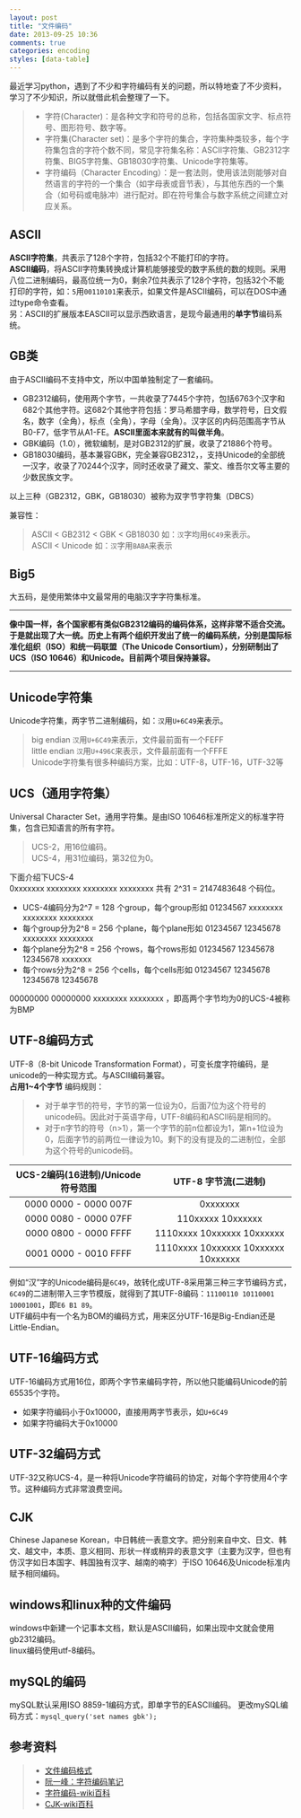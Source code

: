 ```yaml
---
layout: post
title: "文件编码"
date: 2013-09-25 10:36
comments: true
categories: encoding
styles: [data-table]
---
```



最近学习python，遇到了不少和字符编码有关的问题，所以特地查了不少资料，学习了不少知识，所以就借此机会整理了一下。    

> - 字符(Character)：是各种文字和符号的总称，包括各国家文字、标点符号、图形符号、数字等。    
> - 字符集(Character set)：是多个字符的集合，字符集种类较多，每个字符集包含的字符个数不同，常见字符集名称：ASCII字符集、GB2312字符集、BIG5字符集、GB18030字符集、Unicode字符集等。    
> - 字符编码（Character Encoding）：是一套法则，使用该法则能够对自然语言的字符的一个集合（如字母表或音节表），与其他东西的一个集合（如号码或电脉冲）进行配对。即在符号集合与数字系统之间建立对应关系。


ASCII
--------------------
**ASCII字符集**，共表示了128个字符，包括32个不能打印的字符。    
**ASCII编码**，将ASCII字符集转换成计算机能够接受的数字系统的数的规则。采用八位二进制编码，最高位统一为0，剩余7位共表示了128个字符，包括32个不能打印的字符，如：`5`用`00110101`来表示，如果文件是ASCII编码，可以在DOS中通过type命令查看。   
另：ASCII的扩展版本EASCII可以显示西欧语言，是现今最通用的**单字节**编码系统。

GB类
---------------------
由于ASCII编码不支持中文，所以中国单独制定了一套编码。
- GB2312编码，使用两个字节，一共收录了7445个字符，包括6763个汉字和682个其他字符。这682个其他字符包括：罗马希腊字母，数学符号，日文假名，数字（全角），标点（全角），字母（全角）。汉字区的内码范围高字节从B0-F7，低字节从A1-FE。**ASCII里面本来就有的叫做半角**。
- GBK编码（1.0），微软编制，是对GB2312的扩展，收录了21886个符号。
- GB18030编码，基本兼容GBK，完全兼容GB2312，，支持Unicode的全部统一汉字，收录了70244个汉字，同时还收录了藏文、蒙文、维吾尔文等主要的少数民族文字。

以上三种（GB2312，GBK，GB18030）被称为双字节字符集（DBCS）    

兼容性：
> ASCII < GB2312 < GBK < GB18030   如：`汉`字均用`6C49`来表示。    
> ASCII < Unicode 如：`汉`字用`BABA`来表示

Big5
----------------------
大五码，是使用繁体中文最常用的电脑汉字字符集标准。

    
    
************************
**像中国一样，各个国家都有类似GB2312编码的编码体系，这样非常不适合交流。于是就出现了大一统。历史上有两个组织开发出了统一的编码系统，分别是国际标准化组织（ISO）和统一码联盟（The Unicode Consortium），分别研制出了UCS（ISO 10646）和Unicode。目前两个项目保持兼容。**
************************

Unicode字符集
-------------------------
Unicode字符集，两字节二进制编码，如：`汉`用`U+6C49`来表示。
  > big endian `汉`用`U+6C49`来表示，文件最前面有一个FEFF    
  > little endian `汉`用`U+496C`来表示，文件最前面有一个FFFE    
Unicode字符集有很多种编码方案，比如：UTF-8，UTF-16，UTF-32等

UCS（通用字符集）
--------------------------------
Universal Character Set，通用字符集。是由ISO 10646标准所定义的标准字符集，包含已知语言的所有字符。
> UCS-2，用16位编码。    
> UCS-4，用31位编码，第32位为0。

下面介绍下UCS-4       
0xxxxxxx xxxxxxxx xxxxxxxx xxxxxxxx 共有 2^31 = 2147483648 个码位。
- UCS-4编码分为2^7 = 128 个group，每个group形如 01234567 xxxxxxxx xxxxxxxx xxxxxxxx
- 每个group分为2^8 = 256 个plane，每个plane形如 01234567 12345678 xxxxxxxx xxxxxxxx
- 每个plane分为2^8 = 256 个rows，每个rows形如 01234567 12345678 12345678 xxxxxxx
- 每个rows分为2^8 = 256 个cells，每个cells形如 01234567 12345678 12345678 12345678

00000000 00000000 xxxxxxxx xxxxxxxx ，即高两个字节均为0的UCS-4被称为BMP 

UTF-8编码方式
---------------------------------------
UTF-8（8-bit Unicode Transformation Format），可变长度字符编码，是unicode的一种实现方式。与ASCII编码兼容。    
**占用1~4个字节**
编码规则：
> - 对于单字节的符号，字节的第一位设为0，后面7位为这个符号的unicode码。因此对于英语字母，UTF-8编码和ASCII码是相同的。
> - 对于n字节的符号（n>1），第一个字节的前n位都设为1，第n+1位设为0，后面字节的前两位一律设为10。剩下的没有提及的二进制位，全部为这个符号的unicode码。

    
UCS-2编码(16进制)/Unicode符号范围|UTF-8 字节流(二进制)
:----------:|:------------:
0000 0000 - 0000 007F | 0xxxxxxx
0000 0080 - 0000 07FF | 110xxxxx 10xxxxxx
0000 0800 - 0000 FFFF | 1110xxxx 10xxxxxx 10xxxxxx
0001 0000 - 0010 FFFF | 1110xxxx 10xxxxxx 10xxxxxx 10xxxxxx

例如“汉”字的Unicode编码是`6C49`，故转化成UTF-8采用第三种三字节编码方式，`6C49`的二进制带入三字节模版，就得到了其UTF-8编码：`11100110 10110001 10001001`，即`E6 B1 89`。    
UTF编码中有一个名为BOM的编码方式，用来区分UTF-16是Big-Endian还是Little-Endian。

UTF-16编码方式
------------------------------------
UTF-16编码方式用16位，即两个字节来编码字符，所以他只能编码Unicode的前65535个字符。    
- 如果字符编码小于0x10000，直接用两字节表示，如`U+6C49`    
- 如果字符编码大于0x10000

UTF-32编码方式
------------------------------------
UTF-32又称UCS-4，是一种将Unicode字符编码的协定，对每个字符使用4个字节。这种编码方式非常浪费空间。

CJK
-----------------------------
Chinese Japanese Korean，中日韩统一表意文字。把分别来自中文、日文、韩文、越文中，本质、意义相同、形状一样或稍异的表意文字（主要为汉字，但也有仿汉字如日本国字、韩国独有汉字、越南的喃字）于ISO 10646及Unicode标准内赋予相同编码。


windows和linux种的文件编码
----------------------------------
windows中新建一个记事本文档，默认是ASCII编码，如果出现中文就会使用gb2312编码。    
linux编码使用utf-8编码。

mySQL的编码
---------------------
mySQL默认采用ISO 8859-1编码方式，即单字节的EASCII编码。
更改mySQL编码方式：`mysql_query('set names gbk');`

参考资料
-------------------------------
> - [文件编码格式](http://www.cnblogs.com/imissherso/articles/640727.html)
> - [阮一峰：字符编码笔记](http://www.ruanyifeng.com/blog/2007/10/ascii_unicode_and_utf-8.html)
> - [字符编码-wiki百科](http://zh.wikipedia.org/zh-cn/%E5%AD%97%E7%AC%A6%E7%BC%96%E7%A0%81)
> - [CJK-wiki百科](http://zh.wikipedia.org/zh-cn/%E4%B8%AD%E6%97%A5%E9%9F%93%E8%B6%8A%E7%B5%B1%E4%B8%80%E8%A1%A8%E6%84%8F%E6%96%87%E5%AD%97)